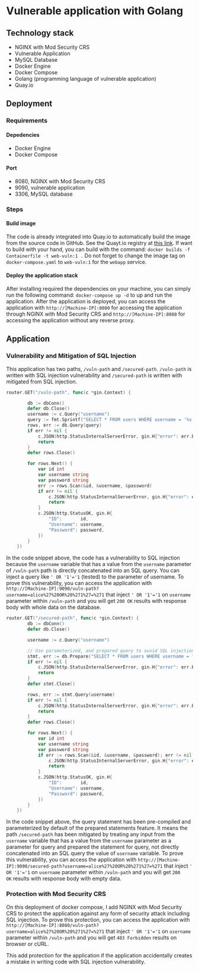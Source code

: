 # Vulnerable application with Golang

## Technology stack
- NGINX with Mod Security CRS
- Vulnerable Application
- MySQL Database
- Docker Engine
- Docker Compose
- Golang (programming language of vulnerable application)
- Quay.io

## Deployment

### Requirements

#### Depedencies

- Docker Engine
- Docker Compose

#### Port

- 8080, NGINX with Mod Security CRS
- 9090, vulnerable application
- 3306, MySQL database

### Steps

#### Build image

The code is already integrated into Quay.io to automatically build the image from the source code in GitHub. See the Quayt.io registry at [this link](https://quay.io/repository/jesayafn/vuln-web). If want to build with your hand, you can build with the command: `docker builds -f Containerfile -t web-vuln:1 .` Do not forget to change the image tag on `docker-compose.yaml` to `web-vuln:1` for the `webapp` service.

#### Deploy the application stack

After installing required the dependencies on your machine, you can simply run the following command: `docker-compose up -d` to up and run the application. After the application is deployed, you can access the application with `http://[Machine-IP]:8080` for accessing the application through NGINX with Mod Security CRS and `http://[Machine-IP]:8080` for accessing the application without any reverse proxy.

## Application

### Vulnerability and Mitigation of SQL Injection
This application has two paths, `/vuln-path` and `/secured-path`. `/vuln-path` is written with SQL injection vulnerability and `/secured-path` is written with mitigated from SQL injection.

```go
router.GET("/vuln-path", func(c *gin.Context) {

		db := dbConn()
		defer db.Close()
		username := c.Query("username")
		query := fmt.Sprintf("SELECT * FROM users WHERE username = '%s'", username)
		rows, err := db.Query(query)
		if err != nil {
			c.JSON(http.StatusInternalServerError, gin.H{"error": err.Error()})
			return
		}
		defer rows.Close()

		for rows.Next() {
			var id int
			var username string
			var password string
			err := rows.Scan(&id, &username, &password)
			if err != nil {
				c.JSON(http.StatusInternalServerError, gin.H{"error": err.Error()})
				return
			}
			c.JSON(http.StatusOK, gin.H{
				"ID":       id,
				"Username": username,
				"Password": password,
			})
		}
	})
```

In the code snippet above, the code has a vulnerability to SQL injection because the `username` variable that has a value from the `username` parameter of `/vuln-path` path is directly concatenated into an SQL query. You can inject a query like `' OR '1'='1` (tested) to the parameter of username. To prove this vulnerability, you can access the application with `http://[Machine-IP]:9090/vuln-path?username=alice%27%20OR%20%271%27=%271` that inject `' OR '1'='1` on `username` parameter within `/vuln-path` and you will get `200 OK` results with response body with whole data on the database.

```go
router.GET("/secured-path", func(c *gin.Context) {
		db := dbConn()
		defer db.Close()

		username := c.Query("username")

		// Use parameterized, and prepared query to avoid SQL injection
		stmt, err := db.Prepare("SELECT * FROM users WHERE username = ?")
		if err != nil {
			c.JSON(http.StatusInternalServerError, gin.H{"error": err.Error()})
			return
		}
		defer stmt.Close()

		rows, err := stmt.Query(username)
		if err != nil {
			c.JSON(http.StatusInternalServerError, gin.H{"error": err.Error()})
			return
		}
		defer rows.Close()

		for rows.Next() {
			var id int
			var username string
			var password string
			if err := rows.Scan(&id, &username, &password); err != nil {
				c.JSON(http.StatusInternalServerError, gin.H{"error": err.Error()})
				return
			}
			c.JSON(http.StatusOK, gin.H{
				"ID":       id,
				"Username": username,
				"Password": password,
			})
		}
	})
```

In the code snippet above, the query statement has been pre-compiled and parameterized by default of the prepared statements feature. It means the path `/secured-path` has been mitigated by treating any input from the `username` variable that has a value from the `username` parameter as a parameter for query and prepared the statement for query, not directly concatenated into an SQL query the value of `username` variable. To prove this vulnerability, you can access the application with `http://[Machine-IP]:9090/secured-path?username=alice%27%20OR%20%271%27=%271` that inject `' OR '1'='1` on `username` parameter within `/vuln-path` and you will get `200 OK` results with response body with empty data.

### Protection with Mod Security CRS

On this deployment of docker compose, I add NGINX with Mod Security CRS to protect the application against any form of security attack including SQL injection. To prove this protection, you can access the application with `http://[Machine-IP]:8080/vuln-path?username=alice%27%20OR%20%271%27=%271` that inject `' OR '1'='1` on `username` parameter within `/vuln-path` and you will get `403 Forbidden` results on browser or cURL.

This add protection for the application if the application accidentally creates a mistake in writing code with SQL injection vulnerability.